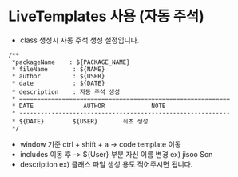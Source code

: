 # LiveTemplates 사용 (자동 주석)

* class 생성시 자동 주석 생성 설정입니다.

```
/**
 *packageName    : ${PACKAGE_NAME}
 * fileName       : ${NAME}
 * author         : ${USER}
 * date           : ${DATE}
 * description    : 자동 주석 생성
 * ===========================================================
 * DATE              AUTHOR             NOTE
 * -----------------------------------------------------------
 * ${DATE}        ${USER}       최초 생성
 */
```

* window 기준 ctrl + shift + a -> code template 이동
* includes 이동 후 -> ${User} 부분 자신 이름 변경 ex) jisoo Son
* description ex) 클래스 파일 생성 용도 적어주시면 됩니다.